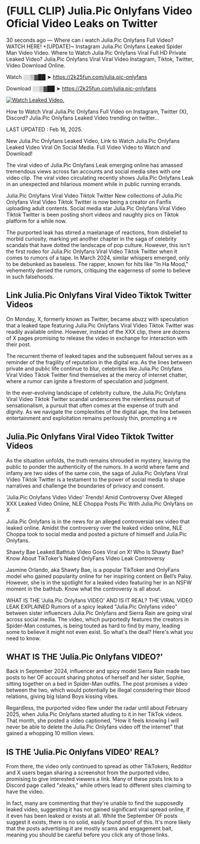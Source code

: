 # (FULL CLIP) Julia.Pic Onlyfans Video Oficial Video Leaks on Twitter

30 seconds ago — Where can i watch Julia.Pic Onlyfans Full Video? WATCH HERE! +(UPDATE)~ Instagram Julia.Pic Onlyfans Leaked Spider Man Video Video. Where to Watch Julia.Pic Onlyfans Viral Full HD Private Leaked Video? Julia.Pic Onlyfans Viral Viral Video Instagram, Tiktok, Twitter, Video Download Online.

Watch ░░▒▓██ ➤ https://2k25fun.com/julia.pic-onlyfans

Download ░░▒▓██ ➤ https://2k25fun.com/julia.pic-onlyfans

[![Watch Leaked Video.](https://miro.medium.com/v2/resize:fit:828/format:webp/1*cilzJN44JGOrTw9NJCrNHA.gif "Watch Leaked Video")](https://2k25fun.com/julia.pic-onlyfans)

How to Watch Viral Julia.Pic Onlyfans Full Video on Instagram, Twitter (X), Discord? Julia.Pic Onlyfans Leaked Video trending on twitter...

LAST UPDATED : Feb 16, 2025.

New Julia.Pic Onlyfans Leaked Video, Link to Watch Julia.Pic Onlyfans Leaked Video Viral On Social Media. Full Video Video to Watch and Download!

The viral video of Julia.Pic Onlyfans Leak emerging online has amassed tremendous views across fan accounts and social media sites with one video clip. The viral video circulating recently shows Julia.Pic Onlyfans Leak in an unexpected and hilarious moment while in public running errands.

Julia.Pic Onlyfans Viral Video Tiktok Twitter New collections of Julia.Pic Onlyfans Viral Video Tiktok Twitter is now being a creator on Fanfix uploading adult contents. Social media star Julia.Pic Onlyfans Viral Video Tiktok Twitter is been posting short videos and naughty pics on Tiktok platform for a while now.

The purported leak has stirred a maelanage of reactions, from disbelief to morbid curiosity, marking yet another chapter in the saga of celebrity scandals that have dotted the landscape of pop culture. However, this isn't the first rodeo for Julia.Pic Onlyfans Viral Video Tiktok Twitter when it comes to rumors of a tape. In March 2024, similar whispers emerged, only to be debunked as baseless. The rapper, known for hits like "In Ha Mood," vehemently denied the rumors, critiquing the eagerness of some to believe in such falsehoods.

## Link Julia.Pic Onlyfans Viral Video Tiktok Twitter Videos

On Monday, X, formerly known as Twitter, became abuzz with speculation that a leaked tape featuring Julia.Pic Onlyfans Viral Video Tiktok Twitter was readily available online. However, instead of the XXX clip, there are dozens of X pages promising to release the video in exchange for interaction with their post.

The recurrent theme of leaked tapes and the subsequent fallout serves as a reminder of the fragility of reputation in the digital era. As the lines between private and public life continue to blur, celebrities like Julia.Pic Onlyfans Viral Video Tiktok Twitter find themselves at the mercy of internet chatter, where a rumor can ignite a firestorm of speculation and judgment.

In the ever-evolving landscape of celebrity culture, the Julia.Pic Onlyfans Viral Video Tiktok Twitter scandal underscores the relentless pursuit of sensationalism, a pursuit that often comes at the expense of truth and dignity. As we navigate the complexities of the digital age, the line between entertainment and exploitation remains perilously thin, prompting a re

##  Julia.Pic Onlyfans Viral Video Tiktok Twitter Videos

As the situation unfolds, the truth remains shrouded in mystery, leaving the public to ponder the authenticity of the rumors. In a world where fame and infamy are two sides of the same coin, the saga of Julia.Pic Onlyfans Viral Video Tiktok Twitter is a testament to the power of social media to shape narratives and challenge the boundaries of privacy and consent.

'Julia.Pic Onlyfans Video Video' Trends! Amid Controversy Over Alleged XXX Leaked Video Online, NLE Choppa Posts Pic With Julia.Pic Onlyfans on X

Julia.Pic Onlyfans is in the news for an alleged controversial sex video that leaked online. Amidst the controversy over the leaked video online, NLE Choppa took to social media and posted a picture of himself and Julia.Pic Onlyfans.

Shawty Bae Leaked Bathtub Video Goes Viral on X! Who Is Shawty Bae? Know About TikToker’s Naked OnlyFans Video Leak Controversy

Jasmine Orlando, aka Shawty Bae, is a popular TikToker and OnlyFans model who gained popularity online for her inspiring content on Bell’s Palsy. However, she is in the spotlight for a leaked video featuring her in an NSFW moment in the bathtub. Know what the controversy is all about.

WHAT IS THE 'Julia.Pic Onlyfans VIDEO' AND IS IT REAL? THE VIRAL VIDEO LEAK EXPLAINED Rumors of a spicy leaked "Julia.Pic Onlyfans video" between sister influencers Julia.Pic Onlyfans and Sierra Rain are going viral across social media. The video, which purportedly features the creators in Spider-Man costumes, is being touted as hard to find by many, leading some to believe it might not even exist. So what's the deal? Here's what you need to know.

## WHAT IS THE 'Julia.Pic Onlyfans VIDEO?'

Back in September 2024, influencer and spicy model Sierra Rain made two posts to her OF account sharing photos of herself and her sister, Sophie, sitting together on a bed in Spider-Man outfits. The post promises a video between the two, which would potentially be illegal considering their blood relations, giving big Island Boys kissing vibes.

Regardless, the purported video flew under the radar until about February 2025, when Julia.Pic Onlyfans started alluding to it in her TikTok videos. That month, she posted a video captioned, "How it feels knowing I will never be able to delete the Julia.Pic Onlyfans video off the internet" that gained a whopping 10 million views.

## IS THE 'Julia.Pic Onlyfans VIDEO' REAL?

From there, the video only continued to spread as other TikTokers, Redditor and X users began sharing a screenshot from the purported video, promising to give interested viewers a link. Many of these posts link to a Discord page called "xleaks," while others lead to different sites claiming to have the video.

In fact, many are commenting that they're unable to find the supposedly leaked video, suggesting it has not gained significant viral spread online, if it even has been leaked or exists at all. While the September OF posts suggest it exists, there is no solid, easily found proof of this. It's more likely that the posts advertising it are mostly scams and engagement bait, meaning you should be careful before you click any of those links.